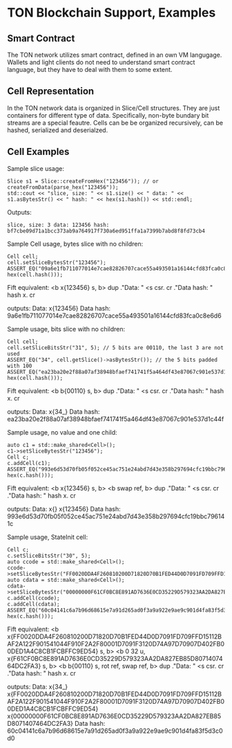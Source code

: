# TON Blockchain Support, Examples

## Smart Contract

The TON network utilizes smart contract, defined in an own VM langugage.
Wallets and light clients do not need to understand smart contract language, but they have to deal with them to some extent.

## Cell Representation

In the TON network data is organized in Slice/Cell structures.  They are just containers for different type of data.  Specifically, non-byte bundary bit streams are a special feautre.  Cells can be be organized recursively, can be hashed, serialized and deserialzed.

## Cell Examples

Sample slice usage:

    Slice s1 = Slice::createFromHex("123456")); // or createFromData(parse_hex("123456"));
    std::cout << "slice, size: " << s1.size() << " data: " << s1.asBytesStr() << " hash: " << hex(s1.hash()) << std::endl; 

Outputs:

    slice, size: 3 data: 123456 hash:
    bf7cbe09d71a1bcc373ab9a764917f730a6ed951ffa1a7399b7abd8f8fd73cb4

Sample Cell usage, bytes slice with no children:

    Cell cell;
    cell.setSliceBytesStr("123456");
    ASSERT_EQ("09a6e1fb711077014e7cae82826707cace55a493501a16144cfd83fca0c8e6d6", hex(cell.hash())); 

Fift equivalent:
    <b x{123456} s, b> dup ."Data: " <s csr. cr ."Data hash: " hash x. cr

outputs:
    Data: x{123456}
    Data hash: 9a6e1fb711077014e7cae82826707cace55a493501a16144cfd83fca0c8e6d6

Sample usage, bits slice with  no children:

    Cell cell;
    cell.setSliceBitsStr("31", 5); // 5 bits are 00110, the last 3 are not used
    ASSERT_EQ("34", cell.getSlice()->asBytesStr()); // the 5 bits padded with 100
    ASSERT_EQ("ea23ba20e2f88a07af38948bfaef741741f5a464df43e87067c901e537d1c44f", hex(cell.hash()));
    
Fift equivalent:
    <b b{00110} s, b> dup ."Data: " <s csr. cr ."Data hash: " hash x. cr
 
outputs:
    Data: x{34_}
    Data hash: ea23ba20e2f88a07af38948bfaef741741f5a464df43e87067c901e537d1c44f

Sample usage, no value and one child:

    auto c1 = std::make_shared<Cell>();
    c1->setSliceBytesStr("123456");
    Cell c;
    c.addCell(c1);
    ASSERT_EQ("993e6d53d70fb05f052ce45ac751e24abd7d43e358b297694cfc19bbc796141c", hex(c.hash()));

Fift equivalent:
    <b x{123456} s, b>
    <b swap ref, b>
    dup ."Data: " <s csr. cr ."Data hash: " hash x. cr

outputs:
    Data: x{}
     x{123456}
    Data hash: 993e6d53d70fb05f052ce45ac751e24abd7d43e358b297694cfc19bbc796141c

Sample usage, StateInit cell:

    Cell c;
    c.setSliceBitsStr("30", 5);
    auto ccode = std::make_shared<Cell>();
    ccode->setSliceBytesStr("FF0020DDA4F260810200D71820D70B1FED44D0D7091FD709FFD15112BAF2A122F901541044F910F2A2F80001D7091F3120D74A97D70907D402FB00DED1A4C8CB1FCBFFC9ED54");
    auto cdata = std::make_shared<Cell>();
    cdata->setSliceBytesStr("00000000F61CF0BC8E891AD7636E0CD35229D579323AA2DA827EB85D8071407464DC2FA3");
    c.addCell(ccode);
    c.addCell(cdata);
    ASSERT_EQ("60c04141c6a7b96d68615e7a91d265ad0f3a9a922e9ae9c901d4fa83f5d3c0d0", hex(c.hash()));

Fift equivalent:
    <b x{FF0020DDA4F260810200D71820D70B1FED44D0D7091FD709FFD15112BAF2A122F901541044F910F2A2F80001D7091F3120D74A97D70907D402FB00DED1A4C8CB1FCBFFC9ED54} s, b>
    <b 0 32 u, x{F61CF0BC8E891AD7636E0CD35229D579323AA2DA827EB85D8071407464DC2FA3} s, b>
    <b b{00110} s, rot ref, swap ref, b>
    dup ."Data: " <s csr. cr ."Data hash: " hash x. cr

outputs:
    Data: x{34_}
     x{FF0020DDA4F260810200D71820D70B1FED44D0D7091FD709FFD15112BAF2A122F901541044F910F2A2F80001D7091F3120D74A97D70907D402FB00DED1A4C8CB1FCBFFC9ED54}
     x{00000000F61CF0BC8E891AD7636E0CD35229D579323AA2DA827EB85D8071407464DC2FA3}
    Data hash: 60c04141c6a7b96d68615e7a91d265ad0f3a9a922e9ae9c901d4fa83f5d3c0d0
